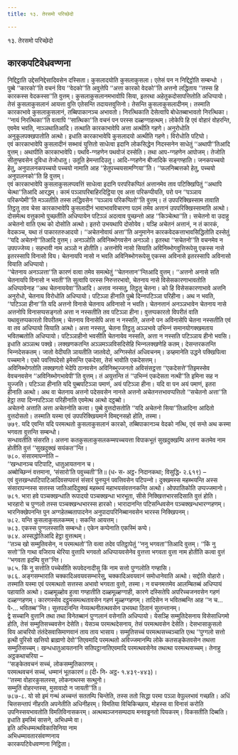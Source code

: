 ```yaml
---
title: १३. तेरसमो परिच्छेदो

---
```

१३. तेरसमो परिच्छेदो  


## कारकपटिवेधवण्णना

निद्दिट्ठाति उद्देसनिद्देसादिवसेन दस्सिता। कुसलादयोति कुसलाकुसला। एतेसं पन न निद्दिट्ठोति सम्बन्धो । पुब्बे ‘‘कारको’’ति वचनं विय ‘‘वेदको’’ति अवुत्तेपि ‘‘अत्ता कारको वेदको’’ति अत्तनो लद्धिताय ‘‘तस्स हि कारकस्स वेदकस्सा’’ति वुत्तम्। कुसलाकुसलानमभावोपि सिया, इतरथा अहेतुकदोसापत्तितोति अधिप्पायो। तेसं कुसलाकुसलानं आयत्ता वुत्ति एतेसन्ति तदायत्तवुत्तिनो। तेसन्ति कुसलाकुसलादीनम्। तस्माति कारकाभावे कुसलाकुसलानं, तब्बिपाकानञ्‍च अभावतो। निरत्थिकाति देसेत्वापि बोधेतब्बाभावतो निरत्थिका। ‘‘नायं निरत्थिका’’ति वत्वापि ‘‘सात्थिका’’ति वचनं पन परस्स दळ्हग्गाहत्थम्। लोकेपि हि एवं वोहारं वोहरन्ति, एवमेव भवति, नाञ्‍ञथातिआदि। तत्थाति कारकाभावेपि अत्ता अत्थीति गहणे। अनुरोधोति अनुकूलपक्खपातोति अत्थो। इधाति कारकाभावेपि कुसलादयो अत्थीति गहणे। विरोधोति पटिघो।  
एवं कारकाभावेपि कुसलादीनं सब्भावं युत्तितो साधेत्वा इदानि लोकसिद्धेन निदस्सनेन साधेतुं ‘‘अथापी’’तिआदि वुत्तम्। अथापीति कारकाभावेपि। पथवि-ग्गहणेन पथवोजं दस्सेति। तथा आप-ग्गहणेन आपोजम्। तेजोति सीतुण्हवसेन दुविधा तेजोधातु। उतूति हेमन्तादिउतु। आदि-ग्गहणेन बीजादिके सङ्गण्हाति। जनकपच्‍चयो हेतु, अनुपालनकपच्‍चयो पच्‍चयो नामाति आह ‘‘हेतुपच्‍चयसामग्गिया’’ति। ‘‘फलनिब्बत्तको हेतु, पच्‍चयो अनुपालनको’’ति हि वुत्तम्।  
एवं कारकाभावेपि कुसलाकुसलप्पवत्तिं साधेत्वा इदानि परपरिकप्पितं अत्तानमेव ताव पटिक्खिपितुं ‘‘अथापि चेत्था’’तिआदि आरद्धम्। कामं पञ्‍ञापरिबाहिरदिट्ठिया एव अत्ता परिकप्पीयति, परो पन ‘‘पञ्‍ञाय परिकप्पेमी’’ति मञ्‍ञतीति तस्स लद्धिवसेन ‘‘पञ्‍ञाय परिकप्पितो’’ति वुत्तम्। तं उपपरिक्खिस्साम तावाति तिट्ठतु ताव चेसा कारकाभावेपि कुसलादीनं भावाभावविचारणा पठमं तमेव अत्तानं उपपरिक्खिस्सामाति अत्थो। दोसमेत्थ वत्तुकामो पुच्छतीति अधिप्पायेन पटिञ्‍ञं अदत्वाव पुच्छन्तो आह ‘‘किञ्‍चेत्था’’ति। सचेतनो वा उदाहु अचेतनो वाति एत्थ को दोसोति अत्थो। इतरो उभयथापि दोसोयेव। यञ्हि अचेतनं अत्तानं, न तं कारकं, वेदकञ्‍च, यथा तं पाकारतरुआदयो। ‘‘अचेतनोवायं अत्ता’’ति अनुमानेन कारकवेदकत्ताभावसिद्धितोति दस्सेतुं ‘‘यदि अचेतनो’’तिआदि वुत्तम्। अनञ्‍ञोति अविनिब्भोगवसेन अनञ्‍ञो। इतरथा ‘‘सचेतनो’’ति वचनमेव न उपपज्‍जेय्य। सहभावी नाम अञ्‍ञो न होतीति। अत्तनोपि नासो सियाति अविनिब्भोगवुत्तिरूपेसु एकस्स नासे इतरस्सापि विनासो विय। चेतनायपि नासो न भवति अविनिब्भोगरूपेसु एकस्स अविनासे इतरस्सापि अविनासो वियाति अधिप्पायो।  
‘‘चेतनाय अनञ्‍ञत्ता’’ति कारणं वत्वा तमेव समत्थेतुं ‘‘चेतनत्तान’’न्तिआदि वुत्तम्। ‘‘अत्तनो अनासे सति चेतनायपि विनासो न भवती’’ति सुत्वापि परस्स निरुत्तरभावो, चेतनाय नासे विसेसकारणाभावतोति अधिप्पायेनाह ‘‘अथ चेतनाययेवा’’तिआदि। अत्ताव नस्सतु, तिट्ठतु चेतना। को हि विसेसकारणाभावे अत्तनि अनुरोधो, चेतनाय विरोधोति अधिप्पायो। पटिञ्‍ञा हीनाति पुब्बे दिन्‍नपटिञ्‍ञा परिहीना। अथ न भवति, ‘‘पटिञ्‍ञा हीना’’ति यदि अत्तनो विनासे चेतनाय अविनासो न भवति। चेतनत्तानं अनञ्‍ञभावेन चेतनाय नासे अत्तनोपि विनासप्पसङ्गतो अत्ता न नस्सतीति तव पटिञ्‍ञा हीना। वुत्तप्पकारतो विपरीतं वाति यथावुत्तप्पकारतो विपरीतम्। चेतनाय विनासेपि अत्ता न नस्सति, अत्तनो पन अविनासेपि चेतना नस्सतीति एवं वा तव अधिप्पायो सियाति अत्थो। अत्ता नस्सतु, चेतना तिट्ठतु अञ्‍ञभावे उभिन्‍नं समानयोगक्खमताय भवितब्बतोति अधिप्पायो। पटिञ्‍ञाहीनो भवसीति चेतनायेव नस्सति, अत्ता न नस्सति पटिञ्‍ञाय हीनो भवसि।  
इधाति अञ्‍ञत्थ पक्खे। लक्खणकतन्ति अञ्‍ञमञ्‍ञविसदिसेहि भिन्‍नलक्खणेहि कतम्। देसन्तरकतन्ति भिन्‍नदेसकतम्। जातो वेदीयति ञायतीति जातवेदो, अग्गिस्सेतं अधिवचनम्। डय्हमानेति उद्धने पक्खिपित्वा पच्‍चमाने। एको पवत्तिपदेसो इमेसन्ति एकदेसा, तेसं भावोति एकदेसत्तम्।  
अविनिब्भोगतोति लक्खणतो भेदेपि ठानवसेन अविनिब्भुज्‍जनतो अविसंसट्ठत्ता ‘‘एकदेसत्ते’’तिइमस्सेव वेवचनवसेन ‘‘अविनिब्भोगभावेपी’’ति वुत्तम्। तं अयुत्तन्ति तं ‘‘उभिन्‍नं एकदेसता नत्थी’’ति इमिना सह न युज्‍जति। पटिञ्‍ञा हीनाति यदि पुब्बपटिञ्‍ञा पमाणं, अयं पटिञ्‍ञा हीना। यदि वा पन अयं पमाणं, इतरा हीनाति अत्थो। अथ वा चेतनाय अत्तनो पदेसवसेन नानत्ते अत्तनो अचेतनत्तभावप्पत्तितो ‘‘सचेतनो अत्ता’’ति हेट्ठा तया दिन्‍नपटिञ्‍ञा परिहीनाति एवमेत्थ अत्थो दट्ठब्बो।  
अचेतनो अत्ताति अत्ता अचेतनोति कत्वा। पुब्बे वुत्तदोसतोति ‘‘यदि अचेतनो सिया’’तिआदिना आदितो वुत्तदोसतो। तस्माति यस्मा एवं उपपरिक्खियमाने विमद्दनसहो होति, तस्मा।  
७७९. यदि एवन्ति यदि परमत्थतो कुसलाकुसलानं कारको, तब्बिपाकानञ्‍च वेदको नत्थि, एवं सन्ते अथ कस्मा भगवता वुत्तन्ति सम्बन्धो।  
सन्धावतीति संसरति। अत्तना कतकुसलाकुसलकम्मपच्‍चयत्ता विपाकभूतं सुखदुक्खम्पि अत्तना कतमेव नाम होतीति वुत्तं ‘‘सुखदुक्खं सयंकत’’न्ति।  
७८०. संसारमापन्‍नोति –  
‘‘खन्धानञ्‍च पटिपाटि, धातुआयतनान च।  
अब्बोच्छिन्‍नं वत्तमाना, ‘संसारो’ति पवुच्‍चती’’ति॥ (ध॰ स॰ अट्ठ॰ निदानकथा; विसुद्धि॰ २.६१९) –  
एवं वुत्तखन्धपटिपाटिआदिवसप्पवत्तं संसारं पुनप्पुनं पवत्तिवसेन पटिपन्‍नो। दुक्खमस्स महब्भयन्ति अस्स संसारापन्‍नस्स सत्तस्स जातिआदिदुक्खं महब्भयं महाभयसंवत्तनकन्ति अत्थो। ओपपातिकोति उप्पज्‍जमानो।  
७८१. भारा हवे पञ्‍चक्खन्धाति रूपादयो पञ्‍चक्खन्धा भारभूता, सीसे निक्खित्तभारसदिसाति वुत्तं होति। भारहारो च पुग्गलो तस्स पञ्‍चक्खन्धभारस्स हारको। भारादानन्ति पटिसन्धिवसेन पञ्‍चक्खन्धभारग्गहणम्। भारनिक्खेपनन्ति पुन अग्गहेतब्बतापादनेन अनुपादापरिनिब्बानवसेन भारस्स निक्खिपनम्।  
७८२. यन्ति कुसलाकुसलकम्मम्। सकन्ति आयत्तम्।  
७८३. एकस्स पुग्गलस्साति सम्बन्धो। एकेन कप्पेनाति एकस्मिं कप्पे।  
७८४. अस्सद्धोतिआदि हेट्ठा वुत्तत्थम्।  
‘‘तञ्‍च खो सम्मुतिवसेन, न परमत्थतो’’ति वत्वा तदेव पतिट्ठापेतुं ‘‘ननु भगवता’’तिआदि वुत्तम्। ‘‘किं नु सत्तो’’ति गाथा वजिराय थेरिया वुत्तापि भगवतो अधिप्पायवसेनेव वुत्तत्ता भगवता वुत्ता नाम होतीति कत्वा वुत्तं ‘‘भगवता इदम्पि वुत्त’’न्ति।  
७८५. किं नु सत्तोति पच्‍चेसीति रूपवेदनादीसु किं नाम सत्तो पुग्गलोति गण्हासि।  
७८६. अङ्गसम्भाराति चक्‍कादिअवयवसम्भारेसु, चक्‍कादिअवयवानं समोधानेवाति अत्थो। सद्दोति वोहारो।  
तस्माति यस्मा एवं परमत्थतो सत्तस्स अभावो भगवता वुत्तो, तस्मा। न वचनमत्तमेव आलम्बितब्बं अधिप्पायं पहायाति अत्थो। दळ्हमूळ्होव हुत्वा गण्हातीति दळ्हमूळ्हग्गाही, कारणे दस्सितेपि अपरिच्‍चजनवसेन गहणं दळ्हग्गहणम्। कारणस्सेव दट्ठुमसमत्थतावसेन गहणं मूळ्हग्गहणम्। तादिसेन न भवितब्बन्ति आह ‘‘न च…पे॰… भवितब्ब’’न्ति। सुत्तपदानन्ति नेय्यत्थनीतत्थवसेन उभयथा ठितानं सुत्तन्तानम्।  
द्वे सच्‍चानि वुत्तानि तथा तथा विनेतब्बानं पुग्गलानं वसेनाति अधिप्पायो। येसञ्हि सम्मुतिदेसनाय विसेसाधिगमो होति, तेसं सम्मुतिसच्‍चवसेन देसेति। येसञ्‍च परमत्थदेसनाय, तेसं परमत्थवसेन देसेति। देसभासाकुसलो विय आचरियो तंतंदेसवासिमाणवानं ताय ताय भासाय। सम्मुतिसच्‍चं परमत्थसच्‍चञ्‍चाति एत्थ ‘‘पुग्गलो सत्तो इत्थी पुरिसो खत्तियो ब्राह्मणो देवो’’तिएवमादि परमत्थतो अविज्‍जमानम्पि लोके कतसङ्केतवसेन तथत्ता सम्मुतिसच्‍चम्। खन्धधातुआयतनानि सतिपट्ठानातिएवमादि परमत्थवसेनेव तथत्था परमत्थसच्‍चम्। तेनाहु अट्ठकथाचरिया –  
‘‘सङ्केतवचनं सच्‍चं, लोकसम्मुतिकारणम्।  
परमत्थवचनं सच्‍चं, धम्मानं भूतकारणं॥ (दी॰ नि॰ अट्ठ॰ १.४३९-४४३)।  
‘‘तस्मा वोहारकुसलस्स, लोकनाथस्स सत्थुनो।  
सम्मुतिं वोहरन्तस्स, मुसावादो न जायती’’ति॥  
७८७-८. यो सो इमं गन्थं अच्‍चन्तं सततम्पि चिन्तेति, तस्स ततो सिद्धा परमा पञ्‍ञा वेपुल्‍लभावं गच्छति। अधिं चित्तसन्तापं नीहरति अपनेतीति अधिनीहरम्। विमतिया विचिकिच्छाय, मोहस्स वा विनासं करोति उपनिस्सयभावतोति विमतिविनासकरम्। अत्थब्यञ्‍जनसम्पदाय मनवड्ढनतो पियकरम्। विकसतीति दिब्बति। इधाति इमस्मिं सासने, अभिधम्मे वा।  
इति अभिधम्मत्थविकासिनिया नाम  
अभिधम्मावतारसंवण्णनाय  
कारकपटिवेधवण्णना निट्ठिता।  
